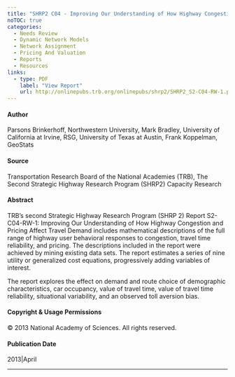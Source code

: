 ```yaml
---
title: "SHRP2 C04 - Improving Our Understanding of How Highway Congestion and Pricing Affect Travel Demand"
noTOC: true
categories:
  - Needs Review
  - Dynamic Network Models
  - Network Assignment
  - Pricing And Valuation
  - Reports
  - Resources
links:
  - type: PDF 
    label: "View Report"
    url: http://onlinepubs.trb.org/onlinepubs/shrp2/SHRP2_S2-C04-RW-1.pdf
---
```




#### Author

Parsons Brinkerhoff,
Northwestern University,
Mark Bradley,
University of California at Irvine,
RSG,
University of Texas at Austin,
Frank Koppelman,
GeoStats

#### Source

Transportation Research Board of the National Academies (TRB),
The Second Strategic Highway Research Program (SHRP2) Capacity Research

#### Abstract

TRB’s second Strategic Highway Research Program (SHRP 2) Report S2-C04-RW-1: Improving Our Understanding of How Highway Congestion and Pricing Affect Travel Demand includes mathematical descriptions of the full range of highway user behavioral responses to congestion, travel time reliability, and pricing. The descriptions included in the report were achieved by mining existing data sets. The report estimates a series of nine utility or generalized cost equations, progressively adding variables of interest.

The report explores the effect on demand and route choice of demographic characteristics, car occupancy, value of travel time, value of travel time reliability, situational variability, and an observed toll aversion bias.

#### Copyright & Usage Permissions

© 2013 National Academy of Sciences. All rights reserved.

#### Publication Date

2013|April

------------------------------------------------------------------------



